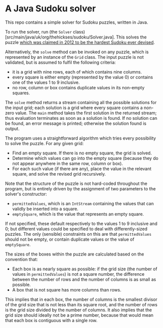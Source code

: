 # A Java Sudoku solver

This repo contains a simple solver for Sudoku puzzles, written in Java.

To run the solver, run (the `Solver` class) [src/main/java/uk/org/thehickses/sudoku/Solver.java]. This solves the puzzle [which was 
claimed in 2012 to be the hardest Sudoku ever devised](https://abcnews.go.com/blogs/headlines/2012/06/can-you-solve-the-hardest-ever-sudoku).

Alternatively, the `solve` method can be invoked on any puzzle, which is represented by an instance of the `Grid` class.
The input puzzle is not validated, but is assumed to fulfil the following criteria:

* it is a grid with nine rows, each of which contains nine columns.
* every square is either empty (represented by the value 0) or contains one
of the values 1 to 9 inclusive.
* no row, column or box contains duplicate values in its non-empty
squares.

The `solve` method returns a stream containing
all the possible solutions for the input grid; each solution is a grid where 
every square contains a non-zero value.
The `main` method takes the first solution in the
returned stream; thus evaluation terminates as soon as a solution is found.
If 
no solution can be found, an error message is printed; otherwise the solution found is output.

The program uses a straightforward algorithm which tries every possibility to solve the puzzle.
For any given grid:

* Find an empty square. If there is no empty square, the grid is solved.
* Determine which values can go into the empty square (because they do
not appear anywhere in the same row, column or box). 
* For each such value (if there are any), place the
value in the relevant square, and solve the revised grid recursively.

Note that the structure of the puzzle is not hard-coded throughout the program, but is
entirely driven by the assignment of two parameters to the solver's constructor:

* `permittedValues`, which is an `IntStream` containing the values that can validly be
inserted into a square.
* `emptySquare`, which is the value that represents an empty square.

If not specified, these default respectively to the values 1 to 9 inclusive and 0; but
different values could be specified to deal with differently-sized puzzles. 
The only (sensible) constraints on this 
are that `permittedValues` should not be empty, or contain duplicate values or the value of `emptySquare`.

The sizes of the boxes within the puzzle are calculated based on the convention that:

* Each box is as nearly square as possible: if the grid size (the number of values in `permittedValues`) is not a square number, the difference between the number of rows and the number of columns is as small as possible.
* A box that is not square has more columns than rows.

This implies that in each box, the number of columns is the smallest divisor of the grid size that is not less than its square root, and the number of rows is the grid size divided by the number of columns. It also implies that the grid size should ideally not be a prime number, because that would mean that each box is contiguous with a single row.
